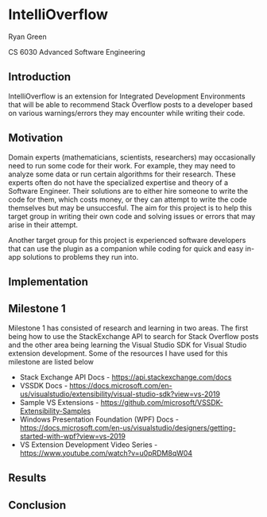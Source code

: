 # IntelliOverflow
Ryan Green

CS 6030 Advanced Software Engineering

## Introduction
IntelliOverflow is an extension for Integrated Development Environments that will be able to recommend Stack Overflow posts to a developer based on various warnings/errors they may encounter while writing their code.

## Motivation
Domain experts (mathematicians, scientists, researchers) may occasionally need to run some code for their work. For example, they may need to analyze some data or run certain algorithms for their research. These experts often do not have the specialized expertise and theory of a Software Engineer. Their solutions are to either hire someone to write the code for them, which costs money, or they can attempt to write the code themselves but may be unsuccesful. The aim for this project is to help this target group in writing their own code and solving issues or errors that may arise in their attempt.

Another target group for this project is experienced software developers that can use the plugin as a companion while coding for quick and easy in-app solutions to problems they run into.

## Implementation

## Milestone 1
Milestone 1 has consisted of research and learning in two areas. The first being how to use the StackExchange API to search for Stack Overflow posts and the other area being learning the Visual Studio SDK for Visual Studio extension development. Some of the resources I have used for this milestone are listed below

- Stack Exchange API Docs - https://api.stackexchange.com/docs
- VSSDK Docs - https://docs.microsoft.com/en-us/visualstudio/extensibility/visual-studio-sdk?view=vs-2019
- Sample VS Extensions - https://github.com/microsoft/VSSDK-Extensibility-Samples
- Windows Presentation Foundation (WPF) Docs - https://docs.microsoft.com/en-us/visualstudio/designers/getting-started-with-wpf?view=vs-2019
- VS Extension Development Video Series - https://www.youtube.com/watch?v=u0pRDM8qW04

## Results

## Conclusion